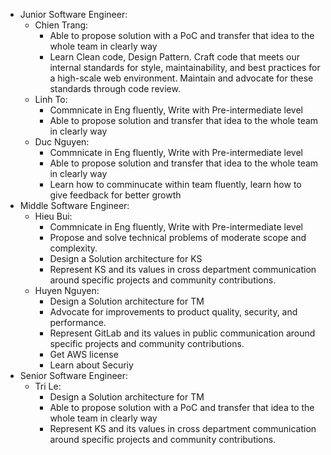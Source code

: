 - Junior Software Engineer:
	- Chien Trang:
		- Able to propose solution with a PoC and transfer that idea to the whole team in clearly way
		- Learn Clean code, Design Pattern. Craft code that meets our internal standards for style, maintainability, and best practices for a high-scale web environment. Maintain and advocate for these standards through code review.
	- Linh To:
		- Commnicate in Eng fluently, Write with Pre-intermediate level
		- Able to propose solution and transfer that idea to the whole team in clearly way
	- Duc Nguyen:
		- Commnicate in Eng fluently, Write with Pre-intermediate level
		- Able to propose solution and transfer that idea to the whole team in clearly way
		- Learn how to comminucate within team fluently, learn how to give feedback for better growth
- Middle Software Engineer:
	- Hieu Bui:
		- Commnicate in Eng fluently, Write with Pre-intermediate level
		- Propose and solve technical problems of moderate scope and complexity.
		- Design a Solution architecture for KS
		- Represent KS and its values in cross department communication around specific projects and community contributions.
	- Huyen Nguyen:
		- Design a Solution architecture for TM
		- Advocate for improvements to product quality, security, and performance.
		- Represent GitLab and its values in public communication around specific projects and community contributions.
		- Get AWS license
		- Learn about Securiy
- Senior Software Engineer:
	- Tri Le:
		- Design a Solution architecture for TM
		- Able to propose solution with a PoC and transfer that idea to the whole team in clearly way
		- Represent KS and its values in cross department communication around specific projects and community contributions.